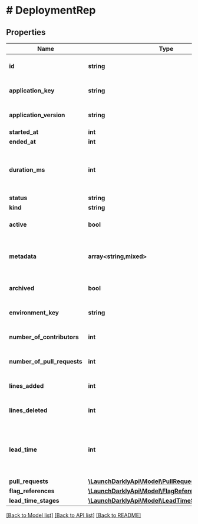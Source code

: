 # # DeploymentRep

## Properties

Name | Type | Description | Notes
------------ | ------------- | ------------- | -------------
**id** | **string** | The deployment ID |
**application_key** | **string** | The application key |
**application_version** | **string** | The application version |
**started_at** | **int** |  |
**ended_at** | **int** |  | [optional]
**duration_ms** | **int** | The duration of the deployment in milliseconds | [optional]
**status** | **string** |  |
**kind** | **string** |  |
**active** | **bool** | Whether the deployment is active |
**metadata** | **array<string,mixed>** | The metadata associated with the deployment | [optional]
**archived** | **bool** | Whether the deployment is archived |
**environment_key** | **string** | The environment key |
**number_of_contributors** | **int** | The number of contributors |
**number_of_pull_requests** | **int** | The number of pull requests |
**lines_added** | **int** | The number of lines added |
**lines_deleted** | **int** | The number of lines deleted |
**lead_time** | **int** | The total lead time from first commit to deployment end in milliseconds |
**pull_requests** | [**\LaunchDarklyApi\Model\PullRequestCollectionRep**](PullRequestCollectionRep.md) |  | [optional]
**flag_references** | [**\LaunchDarklyApi\Model\FlagReferenceCollectionRep**](FlagReferenceCollectionRep.md) |  | [optional]
**lead_time_stages** | [**\LaunchDarklyApi\Model\LeadTimeStagesRep**](LeadTimeStagesRep.md) |  | [optional]

[[Back to Model list]](../../README.md#models) [[Back to API list]](../../README.md#endpoints) [[Back to README]](../../README.md)
